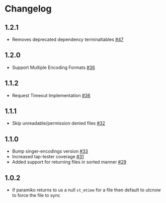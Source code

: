# Changelog

## 1.2.1
  * Removes deprecated dependency terminaltables [#47](https://github.com/singer-io/tap-sftp/pull/47)

## 1.2.0
  * Support Multiple Encoding Formats [#36](https://github.com/singer-io/tap-sftp/pull/44)

## 1.1.2
  * Request Timeout Implementation [#36](https://github.com/singer-io/tap-sftp/pull/36)

## 1.1.1
  * Skip unreadable/permission denied files [#32](https://github.com/singer-io/tap-sftp/pull/32)

## 1.1.0
  * Bump singer-encodings version [#33](https://github.com/singer-io/tap-sftp/pull/33)
  * Increased tap-tester coverage  [#31](https://github.com/singer-io/tap-sftp/pull/31)
  * Added support for returning files in sorted manner [#29](https://github.com/singer-io/tap-sftp/pull/29)

## 1.0.2
  * If paramiko returns to us a null `st_mtime` for a file then default to utcnow to force the file to sync
